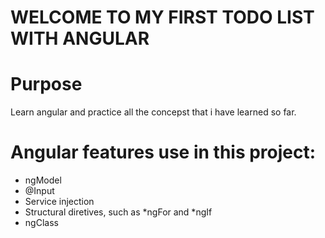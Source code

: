 # WELCOME TO MY FIRST TODO LIST WITH ANGULAR
# Purpose 
Learn angular and practice all the concepst that i have learned so far.
# Angular features use in this project:
- ngModel
- @Input
- Service injection
- Structural diretives, such as *ngFor and *ngIf
- ngClass



